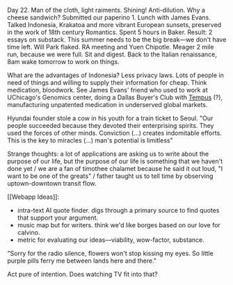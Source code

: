 Day 22. Man of the cloth, light raiments. Shining! Anti-dilution. Why a cheese sandwich? Submitted our paperino 1.  Lunch with James Evans. Talked Indonesia, Krakatoa and more vibrant European sunsets, preserved in the work of 18th century Romantics. Spent 5 hours in Baker. Result: 2 essays on substack. This summer needs to be the big break—we don't have time left. Will Park flaked. RA meeting and Yuen Chipotle. Meager 2 mile run, because we were full. Sit and digest. Back to the Italian renaissance, 8am wake tomorrow to work on things.

What are the advantages of Indonesia? Less privacy laws. Lots of people in need of things and willing to supply their information for cheap. Think medication, bloodwork. See James Evans' friend who used to work at UChicago's Genomics center, doing a Dallas Buyer's Club with [Tempus](https://www.tempus.com/?srsltid=AfmBOooHnyR1DqYsE7T8SCTV_HPp7pVsGubac5E3Soa5dm_1IpXC24gh) (?), manufacturing unpatented medication in underserved global markets. 

Hyundai founder stole a cow in his youth for a train ticket to Seoul. "Our people succeeded because they devoted their enterprising spirits. They used the forces of other minds. Conviction (...) creates indomitable efforts. This is the key to miracles (...) man's potential is limitless"

Strange thoughts: a lot of applications are asking us to write about the purpose of our life, but the purpose of our life is something that we haven't done yet / we are a fan of timothee chalamet because he said it out loud, "I want to be one of the greats" / father taught us to tell time by observing uptown-downtown transit flow.

[[Webapp Ideas]]: 
- intra-text AI quote finder. digs through a primary source to find quotes that support your argument. 
- music map but for writers. think we'd like borges based on our love for calvino.
- metric for evaluating our ideas—viability, wow-factor, substance.

"Sorry for the radio silence, flowers won't stop kissing my eyes. So little purple pills ferry me between lands here and there."

Act pure of intention. Does watching TV fit into that?
